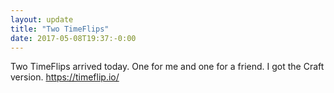 ```yaml
---
layout: update
title: "Two TimeFlips"
date: 2017-05-08T19:37:-0:00
---
```


Two TimeFlips arrived today.  One for me and one for a friend. I got the Craft version. https://timeflip.io/